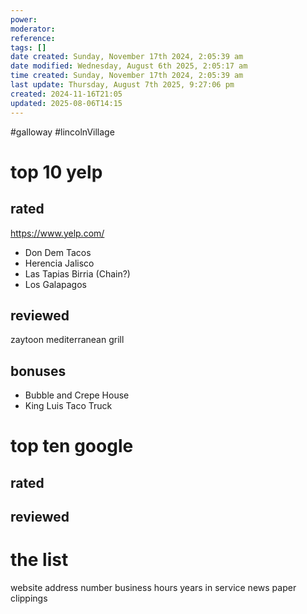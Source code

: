 ```yaml
---
power: 
moderator: 
reference: 
tags: []
date created: Sunday, November 17th 2024, 2:05:39 am
date modified: Wednesday, August 6th 2025, 2:05:17 am
time created: Sunday, November 17th 2024, 2:05:39 am
last update: Thursday, August 7th 2025, 9:27:06 pm
created: 2024-11-16T21:05
updated: 2025-08-06T14:15
---
```

#galloway #lincolnVillage
# top 10 yelp
## rated
https://www.yelp.com/
- Don Dem Tacos
- Herencia Jalisco
- Las Tapias Birria (Chain?)
- Los Galapagos

## reviewed
zaytoon mediterranean grill

## bonuses
-  Bubble and Crepe House
- King Luis Taco Truck

# top ten google
## rated
## reviewed

# the list
website
address
number
business hours
years in service
news paper clippings
